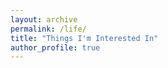 ```yaml
---
layout: archive
permalink: /life/
title: "Things I'm Interested In"
author_profile: true
---
```


